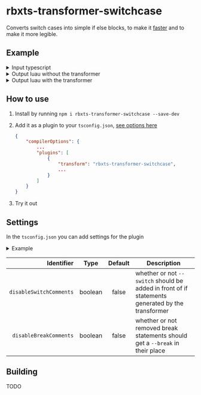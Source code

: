 # rbxts-transformer-switchcase

Converts switch cases into simple if else blocks, to make it [faster](./speed_test/) and to make it more legible.

## Example
<details>
<summary>Input typescript</summary>

```ts
let a = 2

switch (a) {
    case 1:
        print("one");
        break;

    case 2:
        print("two");
        break;

    default:
        print("uhh what??");
        break;
}
```
</details>

<details>
<summary>Output luau without the transformer</summary>

```lua
local a = 2
repeat
    if a == 1 then
        print("one")
        break
    end
    if a == 2 then
        print("two")
        break
    end
    print("uhh what??")
    break
until true
```
</details>

<details>
<summary>Output luau with the transformer</summary>

```lua
local a = 2
-- switch
if a == 1 then
    print("one")
    -- break
elseif a == 2 then
    print("two")
    -- break
else
    print("uhh what??")
    -- break
end
```
</details>

## How to use
1. Install by running `npm i rbxts-transformer-switchcase --save-dev`
1. Add it as a plugin to your `tsconfig.json`, [see options here](#settings)

    ```json
    {
        "compilerOptions": {
            ...
            "plugins": [
                {
                    "transform": "rbxts-transformer-switchcase",
                    ...
                }
            ]
        }
    }
    ```
1. Try it out

## Settings
In the `tsconfig.json` you can add settings for the plugin
<details>
<summary>Example</summary>

```json
{
    "compilerOptions": {
        ...
        "plugins": [
            {
                "transform": "rbxts-transformer-switchcase",
                "disableSwitchComments": false,
                "disableBreakComments": true
            }
        ]
    }
}
```
</details>

| Identifier | Type | Default | Description |
| -: | :-: | :-: | - |
| `disableSwitchComments` | boolean | false | whether or not `--switch` should be added in front of if statements generated by the transformer |
| `disableBreakComments` | boolean | false | whether or not removed break statements should get a `--break` in their place |

## Building
TODO
